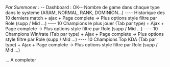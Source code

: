 *Par Summoner :*
-- Dashboard :
OK-- Nombre de game dans chaque type dans le systeme (ARAM, NORMAL, RANK, DOMINION...) 
---- Historique des 10 derniers match + ajax + Page complete -> Plus options style filtre par Role (supp / Mid ...)
---- 10 Champions le plus jouer (Tab par type) + Ajax + Page complete -> Plus options style filtre par Role (supp / Mid ...)
---- 10 Champions Win/rate (Tab par type) + Ajax + Page complete -> Plus options style filtre par Role (supp / Mid ...)
---- 10 Champions Top KDA (Tab par type)  + Ajax + Page complete -> Plus options style filtre par Role (supp / Mid ...)








... A completer
